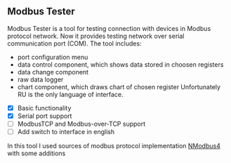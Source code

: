 ## Modbus Tester
Modbus Tester is a tool for testing connection with devices in Modbus protocol network. Now it provides testing network over serial communication port (COM). 
The tool includes: 
* port configuration menu 
* data control component, which shows data stored in choosen registers
* data change component
* raw data logger
* chart component, which draws chart of chosen register
Unfortunately RU is the only language of interface.

- [x] Basic functionality
- [x] Serial port support
- [ ] ModbusTCP and Modbus-over-TCP support
- [ ] Add switch to interface in english

In this tool I used sources of modbus protocol implementation [NModbus4](https://github.com/NModbus4/NModbus4)  with some additions
